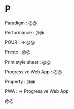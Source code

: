 # P

Paradigm
: @@

Performance
: @@

POUR
: → @@

Presto
: @@

Print style sheet
: @@

Progressive Web App
: @@

Property
: @@

PWA
: → Progressive Web App

@@